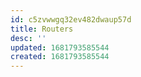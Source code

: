 ```yaml
---
id: c5zvwwgq32ev482dwaup57d
title: Routers
desc: ''
updated: 1681793585544
created: 1681793585544
---
```

